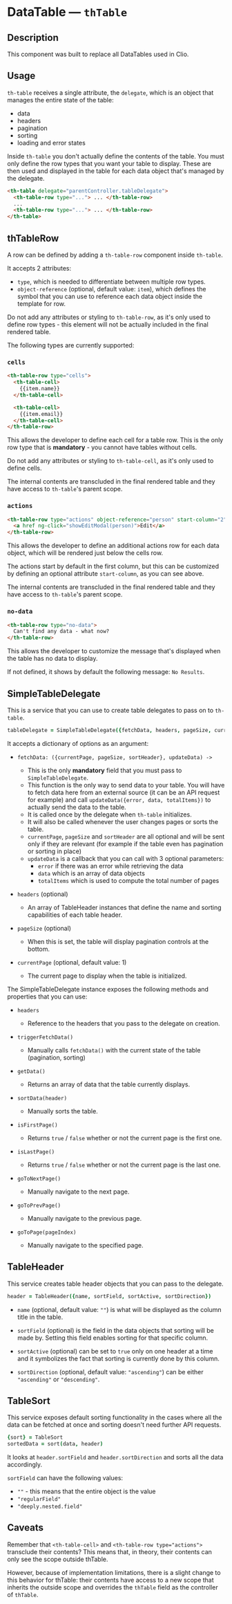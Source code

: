 # DataTable — `thTable`

## Description

This component was built to replace all DataTables used in Clio.



## Usage

`th-table` receives a single attribute, the `delegate`, which is an object that
manages the entire state of the table:
* data
* headers
* pagination
* sorting
* loading and error states

Inside `th-table` you don't actually define the contents of the table. You must
only define the row types that you want your table to display. These are then
used and displayed in the table for each data object that's managed by the
delegate.

```html
<th-table delegate="parentController.tableDelegate">
  <th-table-row type="..."> ... </th-table-row>
  ...
  <th-table-row type="..."> ... </th-table-row>
</th-table>
```



## thTableRow

A row can be defined by adding a `th-table-row` component inside `th-table`.

It accepts 2 attributes:
* `type`, which is needed to differentiate between multiple row types.
* `object-reference` (optional, default value: `item`), which defines the symbol
  that you can use to reference each data object inside the template for row.

Do not add any attributes or styling to `th-table-row`, as it's only used to
define row types - this element will not be actually included in the final
rendered table.

The following types are currently supported:

### `cells`

```html
<th-table-row type="cells">
  <th-table-cell>
    {{item.name}}
  </th-table-cell>

  <th-table-cell>
    {{item.email}}
  </th-table-cell>
</th-table-row>
```

This allows the developer to define each cell for a table row. This is the only
row type that is **mandatory** - you cannot have tables without cells.

Do not add any attributes or styling to `th-table-cell`, as it's only used to
define cells.

The internal contents are transcluded in the final rendered table and they have
access to `th-table`'s parent scope.

### `actions`

```html
<th-table-row type="actions" object-reference="person" start-column="2">
  <a href ng-click="showEditModal(person)">Edit</a>
</th-table-row>
```

This allows the developer to define an additional actions row for each data
object, which will be rendered just below the cells row.

The actions start by default in the first column, but this can be customized by
defining an optional attribute `start-column`, as you can see above.

The internal contents are transcluded in the final rendered table and they have
access to `th-table`'s parent scope.

### `no-data`

```html
<th-table-row type="no-data">
  Can't find any data - what now?
</th-table-row>
```

This allows the developer to customize the message that's displayed when the
table has no data to display.

If not defined, it shows by default the following message: `No Results`.



## SimpleTableDelegate

This is a service that you can use to create table delegates to pass on to
`th-table`.

```coffeescript
tableDelegate = SimpleTableDelegate({fetchData, headers, pageSize, currentPage})
```

It accepts a dictionary of options as an argument:

* `fetchData: ({currentPage, pageSize, sortHeader}, updateData) ->`
  * This is the only **mandatory** field that you must pass to `SimpleTableDelegate`.
  * This function is the only way to send data to your table. You will have to
    fetch data here from an external source (it can be an API request for example)
    and call `updateData({error, data, totalItems})` to actually send the data
    to the table.
  * It is called once by the delegate when `th-table` initializes.
  * It will also be called whenever the user changes pages or sorts the table.
  * `currentPage`, `pageSize` and `sortHeader` are all optional and will be sent
    only if they are relevant (for example if the table even has pagination or
    sorting in place)
  * `updateData` is a callback that you can call with 3 optional parameters:
    * `error` if there was an error while retrieving the data
    * `data` which is an array of data objects
    * `totalItems` which is used to compute the total number of pages

* `headers` (optional)
  * An array of TableHeader instances that define the name and sorting
    capabilities of each table header.

* `pageSize` (optional)
  * When this is set, the table will display pagination controls at the bottom.

* `currentPage` (optional, default value: 1)
  * The current page to display when the table is initialized.


The SimpleTableDelegate instance exposes the following methods and properties
that you can use:

* `headers`
  * Reference to the headers that you pass to the delegate on creation.

* `triggerFetchData()`
  * Manually calls `fetchData()` with the current state of the table
    (pagination, sorting)

* `getData()`
  * Returns an array of data that the table currently displays.

* `sortData(header)`
  * Manually sorts the table.

* `isFirstPage()`
  * Returns `true` / `false` whether or not the current page is the first one.

* `isLastPage()`
  * Returns `true` / `false` whether or not the current page is the last one.

* `goToNextPage()`
  * Manually navigate to the next page.

* `goToPrevPage()`
  * Manually navigate to the previous page.

* `goToPage(pageIndex)`
  * Manually navigate to the specified page.



## TableHeader

This service creates table header objects that you can pass to the delegate.

```coffeescript
header = TableHeader({name, sortField, sortActive, sortDirection})
```

* `name` (optional, default value: `""`) is what will be displayed as the column
  title in the table.

* `sortField` (optional) is the field in the data objects that sorting will be
  made by. Setting this field enables sorting for that specific column.

* `sortActive` (optional) can be set to `true` only on one header at a time
  and it symbolizes the fact that sorting is currently done by this column.

* `sortDirection` (optional, default value: `"ascending"`) can be either
  `"ascending"` or `"descending"`.



## TableSort

This service exposes default sorting functionality in the cases where all the
data can be fetched at once and sorting doesn't need further API requests.

```coffeescript
{sort} = TableSort
sortedData = sort(data, header)
```

It looks at `header.sortField` and `header.sortDirection` and sorts all the data
accordingly.

`sortField` can have the following values:

* `""` - this means that the entire object is the value
* `"regularField"`
* `"deeply.nested.field"`



## Caveats

Remember that `<th-table-cell>` and `<th-table-row type="actions">` transclude
their contents? This means that, in theory, their contents can only see the
scope outside thTable.

However, because of implementation limitations, there is a slight change to this
behavior for thTable: their contents have access to a new scope that inherits
the outside scope and overrides the `thTable` field as the controller of
`thTable`.
